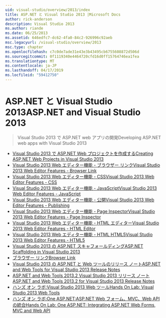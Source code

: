 ```yaml
---
uid: visual-studio/overview/2013/index
title: ASP.NET と Visual Studio 2013 |Microsoft Docs
author: rick-anderson
description: Visual Studio 2013
ms.author: riande
ms.date: 06/25/2013
ms.assetid: 646edfc7-dc62-4fa0-84c2-926996c92aeb
msc.legacyurl: /visual-studio/overview/2013
msc.type: chapter
ms.openlocfilehash: c7c0de7ade31e43e3b43495cb6755608872d506d
ms.sourcegitcommit: 0f1119340e4464720cfd16d0ff15764746ea1fea
ms.translationtype: MT
ms.contentlocale: ja-JP
ms.lasthandoff: 04/17/2019
ms.locfileid: "59412750"
---
```

# <a name="aspnet-and-visual-studio-2013"></a><span data-ttu-id="fdf96-103">ASP.NET と Visual Studio 2013</span><span class="sxs-lookup"><span data-stu-id="fdf96-103">ASP.NET and Visual Studio 2013</span></span>

> <span data-ttu-id="fdf96-104">Visual Studio 2013 で ASP.NET web アプリの開発</span><span class="sxs-lookup"><span data-stu-id="fdf96-104">Developing ASP.NET web apps with Visual Studio 2013</span></span>


- [<span data-ttu-id="fdf96-105">Visual Studio 2013 で ASP.NET Web プロジェクトを作成する</span><span class="sxs-lookup"><span data-stu-id="fdf96-105">Creating ASP.NET Web Projects in Visual Studio 2013</span></span>](creating-web-projects-in-visual-studio.md)
- [<span data-ttu-id="fdf96-106">Visual Studio 2013 Web エディター機能 - ブラウザー リンク</span><span class="sxs-lookup"><span data-stu-id="fdf96-106">Visual Studio 2013 Web Editor Features - Browser Link</span></span>](visual-studio-2013-web-editor-features-browser-link.md)
- [<span data-ttu-id="fdf96-107">Visual Studio 2013 Web エディター機能 - CSS</span><span class="sxs-lookup"><span data-stu-id="fdf96-107">Visual Studio 2013 Web Editor Features - CSS</span></span>](visual-studio-2013-web-editor-features-css.md)
- [<span data-ttu-id="fdf96-108">Visual Studio 2013 Web エディター機能 - JavaScript</span><span class="sxs-lookup"><span data-stu-id="fdf96-108">Visual Studio 2013 Web Editor Features - JavaScript</span></span>](visual-studio-2013-web-editor-features-javascript.md)
- [<span data-ttu-id="fdf96-109">Visual Studio 2013 Web エディター機能 - 公開</span><span class="sxs-lookup"><span data-stu-id="fdf96-109">Visual Studio 2013 Web Editor Features - Publishing</span></span>](visual-studio-2013-web-editor-features-publishing.md)
- [<span data-ttu-id="fdf96-110">Visual Studio 2013 Web エディター機能 - Page Inspector</span><span class="sxs-lookup"><span data-stu-id="fdf96-110">Visual Studio 2013 Web Editor Features - Page Inspector</span></span>](visual-studio-2013-web-editor-features-page-inspector.md)
- [<span data-ttu-id="fdf96-111">Visual Studio 2013 Web エディター機能 - HTML エディター</span><span class="sxs-lookup"><span data-stu-id="fdf96-111">Visual Studio 2013 Web Editor Features - HTML Editor</span></span>](visual-studio-2013-web-editor-features-html-editor.md)
- [<span data-ttu-id="fdf96-112">Visual Studio 2013 Web エディター機能 - HTML HTML5</span><span class="sxs-lookup"><span data-stu-id="fdf96-112">Visual Studio 2013 Web Editor Features - HTML5</span></span>](visual-studio-2013-web-editor-features-html5.md)
- [<span data-ttu-id="fdf96-113">Visual Studio 2013 の ASP.NET スキャフォールディング</span><span class="sxs-lookup"><span data-stu-id="fdf96-113">ASP.NET Scaffolding in Visual Studio 2013</span></span>](aspnet-scaffolding-overview.md)
- [<span data-ttu-id="fdf96-114">ブラウザー リンク</span><span class="sxs-lookup"><span data-stu-id="fdf96-114">Browser Link</span></span>](using-browser-link.md)
- [<span data-ttu-id="fdf96-115">Visual Studio 2013 の ASP.NET と Web ツールのリリース ノート</span><span class="sxs-lookup"><span data-stu-id="fdf96-115">ASP.NET and Web Tools for Visual Studio 2013 Release Notes</span></span>](release-notes.md)
- [<span data-ttu-id="fdf96-116">ASP.NET and Web Tools 2013.2 Visual Studio 2013 リリース ノート</span><span class="sxs-lookup"><span data-stu-id="fdf96-116">ASP.NET and Web Tools 2013.2 for Visual Studio 2013 Release Notes</span></span>](aspnet-and-web-tools-20132-preview-for-visual-studio-2013-release-notes.md)
- [<span data-ttu-id="fdf96-117">ハンズ オン ラボ:Visual Studio 2013 Web ツール</span><span class="sxs-lookup"><span data-stu-id="fdf96-117">Hands On Lab: Visual Studio 2013 Web Tools</span></span>](visual-studio-2013-web-tools.md)
- [<span data-ttu-id="fdf96-118">ハンズ オン ラボ:One ASP.NET:ASP.NET Web フォーム、MVC、Web API の統合</span><span class="sxs-lookup"><span data-stu-id="fdf96-118">Hands On Lab: One ASP.NET: Integrating ASP.NET Web Forms, MVC and Web API</span></span>](one-aspnet-integrating-aspnet-web-forms-mvc-and-web-api.md)

